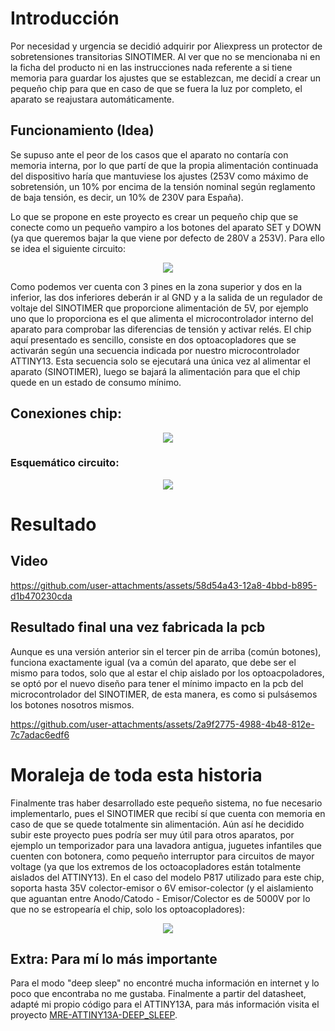 ﻿# Introducción

Por necesidad y urgencia se decidió adquirir por Aliexpress un protector de sobretensiones transitorias SINOTIMER. Al ver que no se mencionaba ni en la ficha del producto ni en las instrucciones nada referente a si tiene memoria para guardar los ajustes que se establezcan, me decidí a crear un pequeño chip para que en caso de que se fuera la luz por completo, el aparato se reajustara automáticamente.

## Funcionamiento (Idea)

Se supuso ante el peor de los casos que el aparato no contaría con memoria interna, por lo que partí de que la propia alimentación continuada del dispositivo haría que mantuviese los ajustes (253V como máximo de sobretensión, un 10% por encima de la tensión nominal según reglamento de baja tensión, es decir, un 10% de 230V para España). 

Lo que se propone en este proyecto es crear un pequeño chip que se conecte como un pequeño vampiro a los botones del aparato SET y DOWN (ya que queremos bajar la que viene por defecto de 280V a 253V). Para ello se idea el siguiente circuito:

<div align="center">
	<img src="https://github.com/user-attachments/assets/c0d10671-a0d8-4080-a674-5a804480ca11">
</div>

Como podemos ver cuenta con 3 pines en la zona superior y dos en la inferior, las dos inferiores deberán ir al GND y a la salida de un regulador de voltaje del SINOTIMER que proporcione alimentación de 5V, por ejemplo uno que lo proporciona es el que alimenta el microcontrolador interno del aparato para comprobar las diferencias de tensión y activar relés. El chip aquí presentado es sencillo, consiste en dos optoacopladores que se activarán según una secuencia indicada por nuestro microcontrolador ATTINY13. Esta secuencia solo se ejecutará una única vez al alimentar el aparato (SINOTIMER), luego se bajará la alimentación para que el chip quede en un estado de consumo mínimo.
## Conexiones chip:
<div align="middle">
  <img src="https://github.com/user-attachments/assets/78dd3d2e-87bc-4c5f-9962-ad5c0ee2d4a8" />
</div>

### Esquemático circuito:
<div align="center">
  <img src="https://github.com/user-attachments/assets/8bd4044a-5b6c-461a-b799-559b531f3468" /> 
</div>

# Resultado
## Video
https://github.com/user-attachments/assets/58d54a43-12a8-4bbd-b895-d1b470230cda

## Resultado final una vez fabricada la pcb
Aunque es una versión anterior sin el tercer pin de arriba (común botones), funciona exactamente igual (va a común del aparato, que debe ser el mismo para todos, solo que al estar el chip aislado por los optoacpoladores, se optó por el nuevo diseño para tener el mínimo impacto en la pcb del microcontrolador del SINOTIMER, de esta manera, es como si pulsásemos los botones nosotros mismos.

https://github.com/user-attachments/assets/2a9f2775-4988-4b48-812e-7c7adac6edf6

# Moraleja de toda esta historia
Finalmente tras haber desarrollado este pequeño sistema, no fue necesario implementarlo, pues el SINOTIMER que recibí sí que cuenta con memoria en caso de que se quede totalmente sin alimentación. Aún así he decidido subir este proyecto pues podría ser muy útil para otros aparatos, por ejemplo un temporizador para una lavadora antigua, juguetes infantiles que cuenten con botonera, como pequeño interruptor para circuitos de mayor voltage (ya que los extremos de los octoacopladores están totalmente aislados del ATTINY13). En el caso del modelo P817 utilizado para este chip, soporta hasta 35V colector-emisor o 6V emisor-colector (y el aislamiento que aguantan entre Anodo/Catodo - Emisor/Colector es de 5000V por lo que no se estropearía el chip, solo los optoacopladores):

<div align="center">
  <img src="https://github.com/user-attachments/assets/4d0437a7-99ab-4fbe-bbfe-a2a3ec8163de" /> 
</div>

## Extra: Para mí lo más importante
Para el modo "deep sleep" no encontré mucha información en internet y lo poco que encontraba no me gustaba. Finalmente a partir del datasheet, adapté mi propio código para el ATTINY13A, para más información visita el proyecto [MRE-ATTINY13A-DEEP_SLEEP](https://github.com/torbol/MRE-ATTINY13A-DEEP_SLEEP).
